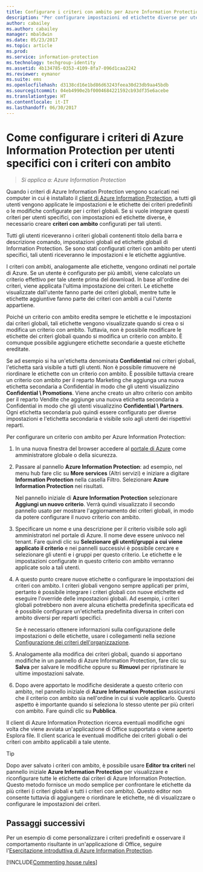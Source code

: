 ```yaml
---
title: Configurare i criteri con ambito per Azure Information Protection
description: "Per configurare impostazioni ed etichette diverse per utenti specifici, è necessario configurare un criterio con ambito per Azure Information Protection."
author: cabailey
ms.author: cabailey
manager: mbaldwin
ms.date: 05/23/2017
ms.topic: article
ms.prod: 
ms.service: information-protection
ms.technology: techgroup-identity
ms.assetid: 4b134785-0353-4109-8fa7-096d1caa2242
ms.reviewer: eymanor
ms.suite: ems
ms.openlocfilehash: d3138cd16e1bd86d63243feea30d23db9aa45bdb
ms.sourcegitcommit: 04eb4990e2bf0004684221592cb93df35e6acebe
ms.translationtype: HT
ms.contentlocale: it-IT
ms.lasthandoff: 06/30/2017
---
```

# <a name="how-to-configure-the-azure-information-protection-policy-for-specific-users-by-using-scoped-policies"></a>Come configurare i criteri di Azure Information Protection per utenti specifici con i criteri con ambito

>*Si applica a: Azure Information Protection*

Quando i criteri di Azure Information Protection vengono scaricati nei computer in cui è installato il [client di Azure Information Protection](https://www.microsoft.com/en-us/download/details.aspx?id=53018), a tutti gli utenti vengono applicate le impostazioni e le etichette dei criteri predefiniti o le modifiche configurate per i criteri globali. Se si vuole integrare questi criteri per utenti specifici, con impostazioni ed etichette diverse, è necessario creare **criteri con ambito** configurati per tali utenti.

Tutti gli utenti riceveranno i criteri globali contenenti titolo della barra e descrizione comando, impostazioni globali ed etichette globali di Information Protection. Se sono stati configurati criteri con ambito per utenti specifici, tali utenti riceveranno le impostazioni e le etichette aggiuntive. 

I criteri con ambiti, analogamente alle etichette, vengono ordinati nel portale di Azure. Se un utente è configurato per più ambiti, viene calcolato un criterio effettivo per tale utente prima del download. In base all'ordine dei criteri, viene applicata l'ultima impostazione dei criteri. Le etichette visualizzate dall'utente fanno parte dei criteri globali, mentre tutte le etichette aggiuntive fanno parte dei criteri con ambiti a cui l'utente appartiene. 

Poiché un criterio con ambito eredita sempre le etichette e le impostazioni dai criteri globali, tali etichette vengono visualizzate quando si crea o si modifica un criterio con ambito. Tuttavia, non è possibile modificare le etichette dei criteri globali quando si modifica un criterio con ambito. È comunque possibile aggiungere etichette secondarie a queste etichette ereditate.

Se ad esempio si ha un'etichetta denominata **Confidential** nei criteri globali, l'etichetta sarà visibile a tutti gli utenti. Non è possibile rimuovere né riordinare le etichette con un criterio con ambito. È possibile tuttavia creare un criterio con ambito per il reparto Marketing che aggiunga una nuova etichetta secondaria a Confidential in modo che gli utenti visualizzino **Confidential \ Promotions**. Viene anche creato un altro criterio con ambito per il reparto Vendite che aggiunge una nuova etichetta secondaria a Confidential in modo che gli utenti visualizzino **Confidential \ Partners**. Ogni etichetta secondaria può quindi essere configurato per diverse impostazioni e l'etichetta secondaria è visibile solo agli utenti dei rispettivi reparti.


Per configurare un criterio con ambito per Azure Information Protection:

1. In una nuova finestra del browser accedere al [portale di Azure](https://portal.azure.com) come amministratore globale o della sicurezza.

2. Passare al pannello **Azure Information Protection**: ad esempio, nel menu hub fare clic su **More services** (Altri servizi) e iniziare a digitare **Information Protection** nella casella Filtro. Selezionare **Azure Information Protection** nei risultati. 

    Nel pannello iniziale di **Azure Information Protection** selezionare **Aggiungi un nuovo criterio**. Verrà quindi visualizzato il secondo pannello usato per mostrare l'aggiornamento dei criteri globali, in modo da potere configurare il nuovo criterio con ambito.

3. Specificare un nome e una descrizione per il criterio visibile solo agli amministratori nel portale di Azure. Il nome deve essere univoco nel tenant. Fare quindi clic su **Selezionare gli utenti/gruppi a cui viene applicato il criterio** e nei pannelli successivi è possibile cercare e selezionare gli utenti e i gruppi per questo criterio. Le etichette e le impostazioni configurate in questo criterio con ambito verranno applicate solo a tali utenti.

4. A questo punto creare nuove etichette o configurare le impostazioni dei criteri con ambito. I criteri globali vengono sempre applicati per primi, pertanto è possibile integrare i criteri globali con nuove etichette ed eseguire l'override delle impostazioni globali. Ad esempio, i criteri globali potrebbero non avere alcuna etichetta predefinita specificata ed è possibile configurare un'etichetta predefinita diversa in criteri con ambito diversi per reparti specifici.

    Se è necessario ottenere informazioni sulla configurazione delle impostazioni o delle etichette, usare i collegamenti nella sezione [Configurazione dei criteri dell'organizzazione](configure-policy.md#configuring-your-organizations-policy).

5. Analogamente alla modifica dei criteri globali, quando si apportano modifiche in un pannello di Azure Information Protection, fare clic su **Salva** per salvare le modifiche oppure su **Rimuovi** per ripristinare le ultime impostazioni salvate. 

6. Dopo avere apportato le modifiche desiderate a questo criterio con ambito, nel pannello iniziale di **Azure Information Protection** assicurarsi che il criterio con ambito sia nell'ordine in cui si vuole applicarlo. Questo aspetto è importante quando si seleziona lo stesso utente per più criteri con ambito. Fare quindi clic su **Pubblica**. 

Il client di Azure Information Protection ricerca eventuali modifiche ogni volta che viene avviata un'applicazione di Office supportata o viene aperto Esplora file. Il client scarica le eventuali modifiche dei criteri globali o dei criteri con ambito applicabili a tale utente.

> [!TIP]
> Dopo aver salvato i criteri con ambito, è possibile usare **Editor tra criteri** nel pannello iniziale **Azure Information Protection** per visualizzare e riconfigurare tutte le etichette dai criteri di Azure Information Protection. Questo metodo fornisce un modo semplice per confrontare le etichette da più criteri (i criteri globali e tutti i criteri con ambito). Questo editor non consente tuttavia di aggiungere o riordinare le etichette, né di visualizzare o configurare le impostazioni dei criteri.

## <a name="next-steps"></a>Passaggi successivi

Per un esempio di come personalizzare i criteri predefiniti e osservare il comportamento risultante in un'applicazione di Office, seguire l'[Esercitazione introduttiva di Azure Information Protection](../get-started/infoprotect-quick-start-tutorial.md).

[!INCLUDE[Commenting house rules](../includes/houserules.md)]
